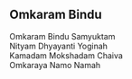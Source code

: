 ## Omkaram Bindu


Omkaram Bindu Samyuktam  
Nityam Dhyayanti Yoginah  
Kamadam Mokshadam Chaiva  
Omkaraya Namo Namah

